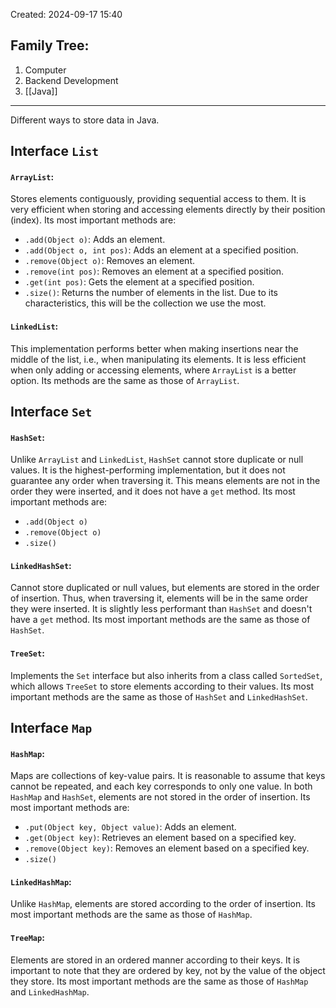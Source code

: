 Created: 2024-09-17 15:40
## Family Tree:
1. Computer
2. Backend Development
3. [[Java]]
-- -
Different ways to store data in Java.
## Interface `List`
#### `ArrayList`:
Stores elements contiguously, providing sequential access to them. It is very efficient when storing and accessing elements directly by their position (index). Its most important methods are:
- `.add(Object o)`: Adds an element.
- `.add(Object o, int pos)`: Adds an element at a specified position.
- `.remove(Object o)`: Removes an element.
- `.remove(int pos)`: Removes an element at a specified position.
- `.get(int pos)`: Gets the element at a specified position.
- `.size()`: Returns the number of elements in the list. Due to its characteristics, this will be the collection we use the most.
#### `LinkedList`:
This implementation performs better when making insertions near the middle of the list, i.e., when manipulating its elements. It is less efficient when only adding or accessing elements, where `ArrayList` is a better option. Its methods are the same as those of `ArrayList`.
## Interface `Set`
#### `HashSet`:
Unlike `ArrayList` and `LinkedList`, `HashSet` cannot store duplicate or null values. It is the highest-performing implementation, but it does not guarantee any order when traversing it. This means elements are not in the order they were inserted, and it does not have a `get` method. Its most important methods are:
- `.add(Object o)`
- `.remove(Object o)`
- `.size()`
#### `LinkedHashSet`:
Cannot store duplicated or null values, but elements are stored in the order of insertion. Thus, when traversing it, elements will be in the same order they were inserted. It is slightly less performant than `HashSet` and doesn't have a `get` method. Its most important methods are the same as those of `HashSet`.
#### `TreeSet`:
Implements the `Set` interface but also inherits from a class called `SortedSet`, which allows `TreeSet` to store elements according to their values. Its most important methods are the same as those of `HashSet` and `LinkedHashSet`.
## Interface `Map`
#### `HashMap`:
Maps are collections of key-value pairs. It is reasonable to assume that keys cannot be repeated, and each key corresponds to only one value. In both `HashMap` and `HashSet`, elements are not stored in the order of insertion. Its most important methods are:
- `.put(Object key, Object value)`: Adds an element.
- `.get(Object key)`: Retrieves an element based on a specified key.
- `.remove(Object key)`: Removes an element based on a specified key.
- `.size()`
#### `LinkedHashMap`:
Unlike `HashMap`, elements are stored according to the order of insertion. Its most important methods are the same as those of `HashMap`.
#### `TreeMap`:
Elements are stored in an ordered manner according to their keys. It is important to note that they are ordered by key, not by the value of the object they store. Its most important methods are the same as those of `HashMap` and `LinkedHashMap`.